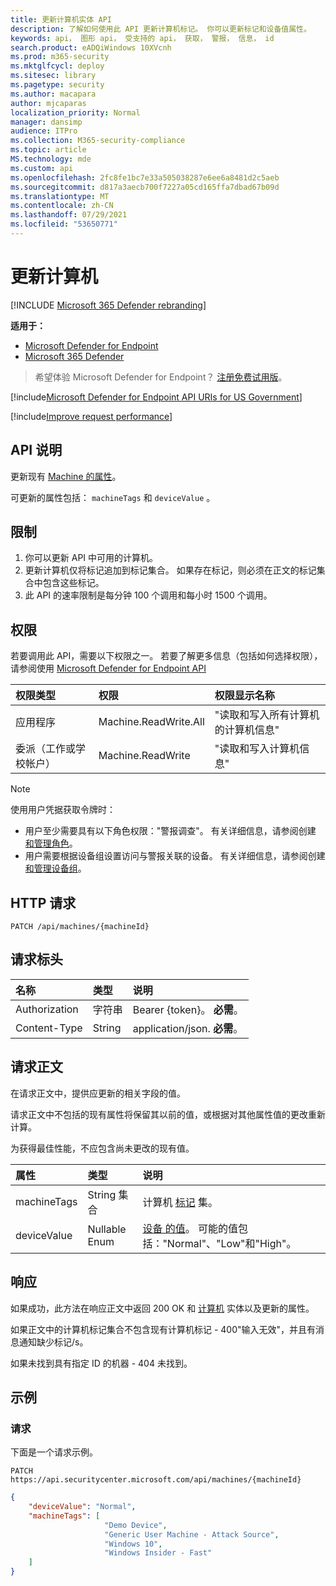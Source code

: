 ```yaml
---
title: 更新计算机实体 API
description: 了解如何使用此 API 更新计算机标记。 你可以更新标记和设备值属性。
keywords: api， 图形 api， 受支持的 api， 获取， 警报， 信息， id
search.product: eADQiWindows 10XVcnh
ms.prod: m365-security
ms.mktglfcycl: deploy
ms.sitesec: library
ms.pagetype: security
ms.author: macapara
author: mjcaparas
localization_priority: Normal
manager: dansimp
audience: ITPro
ms.collection: M365-security-compliance
ms.topic: article
MS.technology: mde
ms.custom: api
ms.openlocfilehash: 2fc8fe1bc7e33a505038287e6ee6a8481d2c5aeb
ms.sourcegitcommit: d817a3aecb700f7227a05cd165ffa7dbad67b09d
ms.translationtype: MT
ms.contentlocale: zh-CN
ms.lasthandoff: 07/29/2021
ms.locfileid: "53650771"
---
```

# <a name="update-machine"></a>更新计算机 

[!INCLUDE [Microsoft 365 Defender rebranding](../../includes/microsoft-defender.md)]

**适用于：**
- [Microsoft Defender for Endpoint](https://go.microsoft.com/fwlink/?linkid=2154037)
- [Microsoft 365 Defender](https://go.microsoft.com/fwlink/?linkid=2118804)

> 希望体验 Microsoft Defender for Endpoint？ [注册免费试用版](https://signup.microsoft.com/create-account/signup?products=7f379fee-c4f9-4278-b0a1-e4c8c2fcdf7e&ru=https://aka.ms/MDEp2OpenTrial?ocid=docs-wdatp-exposedapis-abovefoldlink)。

[!include[Microsoft Defender for Endpoint API URIs for US Government](../../includes/microsoft-defender-api-usgov.md)]

[!include[Improve request performance](../../includes/improve-request-performance.md)]

## <a name="api-description"></a>API 说明

更新现有 [Machine 的属性](machine.md)。

可更新的属性包括： `machineTags` 和 `deviceValue` 。

## <a name="limitations"></a>限制

1. 你可以更新 API 中可用的计算机。 
2. 更新计算机仅将标记追加到标记集合。 如果存在标记，则必须在正文的标记集合中包含这些标记。
3. 此 API 的速率限制是每分钟 100 个调用和每小时 1500 个调用。

## <a name="permissions"></a>权限

若要调用此 API，需要以下权限之一。 若要了解更多信息（包括如何选择权限），请参阅使用 [Microsoft Defender for Endpoint API](apis-intro.md)

权限类型|权限|权限显示名称
:---|:---|:---
应用程序|Machine.ReadWrite.All|"读取和写入所有计算机的计算机信息"
委派（工作或学校帐户）|Machine.ReadWrite|"读取和写入计算机信息"

> [!NOTE]
> 使用用户凭据获取令牌时：
> - 用户至少需要具有以下角色权限："警报调查"。 有关详细信息，请参阅创建 [和管理角色](user-roles.md)。
> - 用户需要根据设备组设置访问与警报关联的设备。 有关详细信息，请参阅创建 [和管理设备组](machine-groups.md)。

## <a name="http-request"></a>HTTP 请求

```http
PATCH /api/machines/{machineId}
```

## <a name="request-headers"></a>请求标头

名称|类型|说明
:---|:---|:---
Authorization|字符串|Bearer {token}。 **必需**。
Content-Type|String|application/json. **必需**。

## <a name="request-body"></a>请求正文

在请求正文中，提供应更新的相关字段的值。

请求正文中不包括的现有属性将保留其以前的值，或根据对其他属性值的更改重新计算。

为获得最佳性能，不应包含尚未更改的现有值。

属性|类型|说明
:---|:---|:---
machineTags|String 集合|计算机 [标记](machine.md) 集。
deviceValue|Nullable Enum|[设备 的值](tvm-assign-device-value.md)。 可能的值包括："Normal"、"Low"和"High"。

## <a name="response"></a>响应

如果成功，此方法在响应正文中返回 200 OK 和 [计算机](machine.md) 实体以及更新的属性。

如果正文中的计算机标记集合不包含现有计算机标记 - 400"输入无效"，并且有消息通知缺少标记/s。

如果未找到具有指定 ID 的机器 - 404 未找到。

## <a name="example"></a>示例

### <a name="request"></a>请求

下面是一个请求示例。

```http
PATCH https://api.securitycenter.microsoft.com/api/machines/{machineId}
```

```json
{
    "deviceValue": "Normal",
    "machineTags": [
                     "Demo Device",
                     "Generic User Machine - Attack Source",
                     "Windows 10",
                     "Windows Insider - Fast"
    ]
}
```
